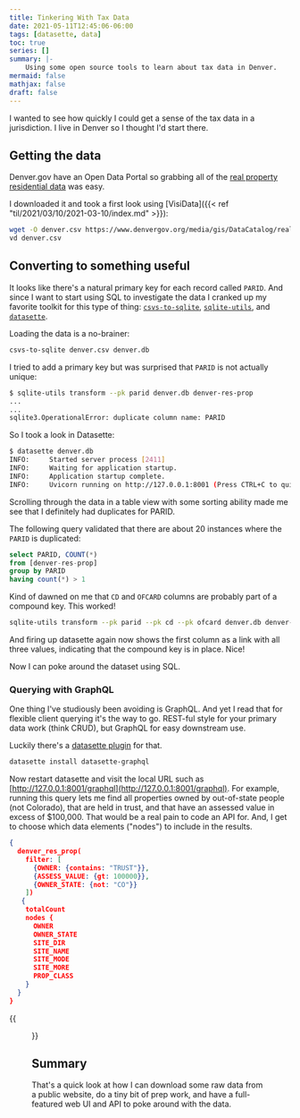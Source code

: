 ```yaml
---
title: Tinkering With Tax Data
date: 2021-05-11T12:45:06-06:00
tags: [datasette, data]
toc: true
series: []
summary: |-
    Using some open source tools to learn about tax data in Denver.
mermaid: false
mathjax: false
draft: false
---
```


I wanted to see how quickly I could get a sense of the tax data in a jurisdiction.
I live in Denver so I thought I'd start there.

## Getting the data

Denver.gov have an Open Data Portal so grabbing all of the [real property residential data](https://www.denvergov.org/opendata/dataset/city-and-county-of-denver-real-property-residential-characteristics) was easy.

I downloaded it and took a first look using [VisiData]({{< ref "til/2021/03/10/2021-03-10/index.md" >}}):

```sh
wget -O denver.csv https://www.denvergov.org/media/gis/DataCatalog/real_property_residential_characteristics/csv/real_property_residential_characteristics.csv
vd denver.csv
```

## Converting to something useful

It looks like there's a natural primary key for each record called `PARID`.
And since I want to start using SQL to investigate the data I cranked up my favorite toolkit for this type of thing: [`csvs-to-sqlite`](https://github.com/simonw/csvs-to-sqlite), [`sqlite-utils`](https://sqlite-utils.datasette.io/en/stable/cli.html), and [`datasette`](https://datasette.io/).

 
Loading the data is a no-brainer:

```sh
csvs-to-sqlite denver.csv denver.db
```

I tried to add a primary key but was surprised that `PARID` is not actually unique:

```sh
$ sqlite-utils transform --pk parid denver.db denver-res-prop
...
...
sqlite3.OperationalError: duplicate column name: PARID
```

So I took a look in Datasette:

```sh
$ datasette denver.db
INFO:     Started server process [2411]
INFO:     Waiting for application startup.
INFO:     Application startup complete.
INFO:     Uvicorn running on http://127.0.0.1:8001 (Press CTRL+C to quit)
```

Scrolling through the data in a table view with some sorting ability made me see that I definitely had duplicates for PARID.


The following query validated that there are about 20 instances where the `PARID` is duplicated:

```sql
select PARID, COUNT(*)
from [denver-res-prop]
group by PARID
having count(*) > 1
```

Kind of dawned on me that `CD` and `OFCARD` columns are probably part of a compound key.
This worked!

```sh
sqlite-utils transform --pk parid --pk cd --pk ofcard denver.db denver-res-prop
```

And firing up datasette again now shows the first column as a link with all three values, indicating that the compound key is in place.
Nice!

Now I can poke around the dataset using SQL.

### Querying with GraphQL

One thing I've studiously been avoiding is GraphQL.
And yet I read that for flexible client querying it's the way to go.
REST-ful style for your primary data work (think CRUD), but GraphQL for easy downstream use.

Luckily there's a [datasette plugin](https://github.com/simonw/datasette-graphql#filtering-tables) for that.

```sh
datasette install datasette-graphql
```

Now restart datasette and visit the local URL such as [http://127.0.0.1:8001/graphql](http://127.0.0.1:8001/graphql).
For example, running this query lets me find all properties owned by out-of-state people (not Colorado), that are held in trust, and that have an assessed value in excess of $100,000.
That would be a real pain to code an API for.
And, I get to choose which data elements ("nodes") to include in the results.


```json
{
  denver_res_prop(
    filter: [
      {OWNER: {contains: "TRUST"}},
      {ASSESS_VALUE: {gt: 100000}},
      {OWNER_STATE: {not: "CO"}}
    ])
   {
    totalCount
    nodes {
      OWNER
      OWNER_STATE
      SITE_DIR
      SITE_NAME
      SITE_MODE
      SITE_MORE
      PROP_CLASS
    }
  }
}
```

{{<figure src="datasette.png" title="Datasette's automatic GraphQL editor" >}}

## Summary

That's a quick look at how I can download some raw data from a public website, do a tiny bit of prep work, and have a full-featured web UI and API to poke around with the data.
